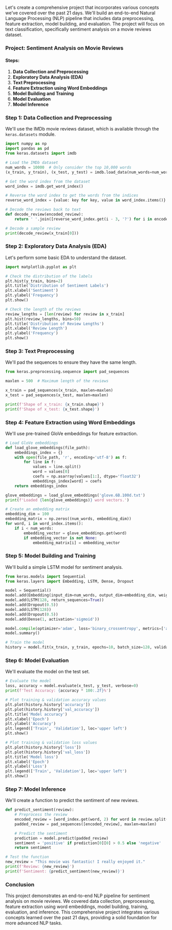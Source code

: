 Let's create a comprehensive project that incorporates various concepts we've covered over the past 21 days. We'll build an end-to-end Natural Language Processing (NLP) pipeline that includes data preprocessing, feature extraction, model building, and evaluation. The project will focus on text classification, specifically sentiment analysis on a movie reviews dataset.

### Project: Sentiment Analysis on Movie Reviews

#### Steps:

1. **Data Collection and Preprocessing**
2. **Exploratory Data Analysis (EDA)**
3. **Text Preprocessing**
4. **Feature Extraction using Word Embeddings**
5. **Model Building and Training**
6. **Model Evaluation**
7. **Model Inference**

### Step 1: Data Collection and Preprocessing

We'll use the IMDb movie reviews dataset, which is available through the `keras.datasets` module.

```python
import numpy as np
import pandas as pd
from keras.datasets import imdb

# Load the IMDb dataset
num_words = 10000  # Only consider the top 10,000 words
(x_train, y_train), (x_test, y_test) = imdb.load_data(num_words=num_words)

# Get the word index from the dataset
word_index = imdb.get_word_index()

# Reverse the word index to get the words from the indices
reverse_word_index = {value: key for key, value in word_index.items()}

# Decode the reviews back to text
def decode_review(encoded_review):
    return ' '.join([reverse_word_index.get(i - 3, '?') for i in encoded_review])

# Decode a sample review
print(decode_review(x_train[0]))
```

### Step 2: Exploratory Data Analysis (EDA)

Let's perform some basic EDA to understand the dataset.

```python
import matplotlib.pyplot as plt

# Check the distribution of the labels
plt.hist(y_train, bins=2)
plt.title('Distribution of Sentiment Labels')
plt.xlabel('Sentiment')
plt.ylabel('Frequency')
plt.show()

# Check the length of the reviews
review_lengths = [len(review) for review in x_train]
plt.hist(review_lengths, bins=50)
plt.title('Distribution of Review Lengths')
plt.xlabel('Review Length')
plt.ylabel('Frequency')
plt.show()
```

### Step 3: Text Preprocessing

We'll pad the sequences to ensure they have the same length.

```python
from keras.preprocessing.sequence import pad_sequences

maxlen = 500  # Maximum length of the reviews

x_train = pad_sequences(x_train, maxlen=maxlen)
x_test = pad_sequences(x_test, maxlen=maxlen)

print(f'Shape of x_train: {x_train.shape}')
print(f'Shape of x_test: {x_test.shape}')
```

### Step 4: Feature Extraction using Word Embeddings

We'll use pre-trained GloVe embeddings for feature extraction.

```python
# Load GloVe embeddings
def load_glove_embeddings(file_path):
    embeddings_index = {}
    with open(file_path, 'r', encoding='utf-8') as f:
        for line in f:
            values = line.split()
            word = values[0]
            coefs = np.asarray(values[1:], dtype='float32')
            embeddings_index[word] = coefs
    return embeddings_index

glove_embeddings = load_glove_embeddings('glove.6B.100d.txt')
print(f'Loaded {len(glove_embeddings)} word vectors.')

# Create an embedding matrix
embedding_dim = 100
embedding_matrix = np.zeros((num_words, embedding_dim))
for word, i in word_index.items():
    if i < num_words:
        embedding_vector = glove_embeddings.get(word)
        if embedding_vector is not None:
            embedding_matrix[i] = embedding_vector
```

### Step 5: Model Building and Training

We'll build a simple LSTM model for sentiment analysis.

```python
from keras.models import Sequential
from keras.layers import Embedding, LSTM, Dense, Dropout

model = Sequential()
model.add(Embedding(input_dim=num_words, output_dim=embedding_dim, weights=[embedding_matrix], input_length=maxlen, trainable=False))
model.add(LSTM(128, return_sequences=True))
model.add(Dropout(0.5))
model.add(LSTM(128))
model.add(Dropout(0.5))
model.add(Dense(1, activation='sigmoid'))

model.compile(optimizer='adam', loss='binary_crossentropy', metrics=['accuracy'])
model.summary()

# Train the model
history = model.fit(x_train, y_train, epochs=10, batch_size=128, validation_split=0.2)
```

### Step 6: Model Evaluation

We'll evaluate the model on the test set.

```python
# Evaluate the model
loss, accuracy = model.evaluate(x_test, y_test, verbose=0)
print(f'Test Accuracy: {accuracy * 100:.2f}%')

# Plot training & validation accuracy values
plt.plot(history.history['accuracy'])
plt.plot(history.history['val_accuracy'])
plt.title('Model accuracy')
plt.xlabel('Epoch')
plt.ylabel('Accuracy')
plt.legend(['Train', 'Validation'], loc='upper left')
plt.show()

# Plot training & validation loss values
plt.plot(history.history['loss'])
plt.plot(history.history['val_loss'])
plt.title('Model loss')
plt.xlabel('Epoch')
plt.ylabel('Loss')
plt.legend(['Train', 'Validation'], loc='upper left')
plt.show()
```

### Step 7: Model Inference

We'll create a function to predict the sentiment of new reviews.

```python
def predict_sentiment(review):
    # Preprocess the review
    encoded_review = [word_index.get(word, 2) for word in review.split()]
    padded_review = pad_sequences([encoded_review], maxlen=maxlen)

    # Predict the sentiment
    prediction = model.predict(padded_review)
    sentiment = 'positive' if prediction[0][0] > 0.5 else 'negative'
    return sentiment

# Test the function
new_review = "This movie was fantastic! I really enjoyed it."
print(f'Review: {new_review}')
print(f'Sentiment: {predict_sentiment(new_review)}')
```

### Conclusion

This project demonstrates an end-to-end NLP pipeline for sentiment analysis on movie reviews. We covered data collection, preprocessing, feature extraction using word embeddings, model building, training, evaluation, and inference. This comprehensive project integrates various concepts learned over the past 21 days, providing a solid foundation for more advanced NLP tasks.
